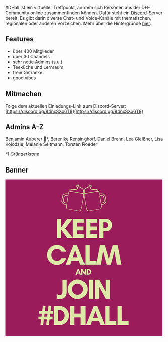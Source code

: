 #DHall ist ein virtueller Treffpunkt, an dem sich Personen aus der DH-Community online zusammenfinden können. Dafür steht ein [Discord](https://discord.com/)-Server bereit. Es gibt darin diverse Chat- und Voice-Kanäle mit thematischen, regionalen oder anderen Vorzeichen. Mehr über die Hintergründe [hier](about).

## Features

* über 400 Mitglieder
* über 30 Channels
* sehr nette Admins (s.u.)
* Teeküche und Lernraum
* freie Getränke
* good vibes

## Mitmachen

Folge dem aktuellen Einladungs-Link zum Discord-Server: [https://discord.gg/84nxSXx6T8](https://discord.gg/84nxSXx6T8)

## Admins A-Z

Benjamin Auberer 👑*, Berenike Rensinghoff, Daniel Brenn, Lea Gleißner, Lisa Kolodzie, Melanie Seltmann, Torsten Roeder

_*) Gründerkrone_

## Banner

![Keep calm and join #DHall](images/keep-calm-and-join-dhall_2.png)
